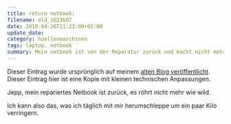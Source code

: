 ```yaml
---
title: return netbook;
filename: old_1623607
date: 2010-04-26T21:23:00+02:00
update_date:
category: hoellenmaschinen
tags: laptop, netbook
summary: Mein netbook ist von der Reparatur zurück und macht nicht mehr unnötig viel Lärm.
---
```

Dieser Eintrag wurde ursprünglich auf meinem [alten Blog veröffentlicht](https://stu.blogger.de/stories/1623607/). Dieser Eintrag hier ist eine Kopie mit kleinen technischen Anpassungen.

Jepp, mein repariertes Netbook ist zurück, es röhrt nicht mehr wie wild.

Ich kann also das, was ich täglich mit mir herumschleppe um ein paar Kilo verringern.
